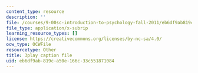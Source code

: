 ```yaml
---
content_type: resource
description: ''
file: /courses/9-00sc-introduction-to-psychology-fall-2011/eb6df9ab819ca50e166c33c551871084_SFPPw6sDHEI.srt
file_type: application/x-subrip
learning_resource_types: []
license: https://creativecommons.org/licenses/by-nc-sa/4.0/
ocw_type: OCWFile
resourcetype: Other
title: 3play caption file
uid: eb6df9ab-819c-a50e-166c-33c551871084
---
```

